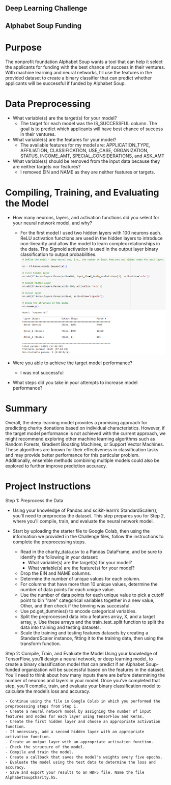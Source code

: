 ## Deep Learning Challenge

## Alphabet Soup Funding

# Purpose
The nonprofit foundation Alphabet Soup wants a tool that can help it select the applicants for funding with the best chance of success in their ventures. With machine learning and neural networks, I’ll use the features in the provided dataset to create a binary classifier that can predict whether applicants will be successful if funded by Alphabet Soup.

# Data Preprocessing
 - What variable(s) are the target(s) for your model?
    - The target for each model was the IS_SUCCESSFUL column. The goal is to predict which applicants will have best chance of success in their ventures.
 - What variable(s) are the features for your model?
    - The available features for my model are: APPLICATION_TYPE, AFFILIATION, CLASSIFICATION, USE_CASE, ORGANIZATION, STATUS, INCOME_AMT, SPECIAL_CONSIDERATIONS, and ASK_AMT
 - What variable(s) should be removed from the input data because they are neither targets nor features?
    - I removed EIN and NAME as they are neither features or targets.

# Compiling, Training, and Evaluating the Model
 - How many neurons, layers, and activation functions did you select for your neural network model, and why?
    - For the first model I used two hidden layers with 100 neurons each. ReLU activation functions are used in the hidden layers to introduce non-linearity and allow the model to learn complex relationships in the data. The Sigmoid activation is used in the output layer binary classification to output probabilities.
    ![alt text](model.png)

 - Were you able to achieve the target model performance?
    - I was not successful
 - What steps did you take in your attempts to increase model performance?



# Summary
Overall, the deep learning model provides a promising approach for predicting charity donations based on individual characteristics. However, if the target model performance is not achieved with the current approach, we might recommend exploring other machine learning algorithms such as Random Forests, Gradient Boosting Machines, or Support Vector Machines. These algorithms are known for their effectiveness in classification tasks and may provide better performance for this particular problem. Additionally, ensemble methods combining multiple models could also be explored to further improve prediction accuracy.

# Project Instructions
Step 1: Preprocess the Data
- Using your knowledge of Pandas and scikit-learn’s StandardScaler(), you’ll need to preprocess the dataset. This step prepares you for Step 2, where you'll compile, train, and evaluate the neural network model.

- Start by uploading the starter file to Google Colab, then using the information we provided in the Challenge files, follow the instructions to complete the preprocessing steps.
    - Read in the charity_data.csv to a Pandas DataFrame, and be sure to identify the following in your dataset:
        - What variable(s) are the target(s) for your model?
        - What variable(s) are the feature(s) for your model?
    - Drop the EIN and NAME columns.
    - Determine the number of unique values for each column.
    - For columns that have more than 10 unique values, determine the number of data points for each unique value.
    - Use the number of data points for each unique value to pick a cutoff point to bin "rare" categorical variables together in a new value, Other, and then check if the binning was successful.
    - Use pd.get_dummies() to encode categorical variables.
    - Split the preprocessed data into a features array, X, and a target array, y. Use these arrays and the train_test_split function to split the data into training and testing datasets.
    - Scale the training and testing features datasets by creating a StandardScaler instance, fitting it to the training data, then using the transform function.

Step 2: Compile, Train, and Evaluate the Model
Using your knowledge of TensorFlow, you’ll design a neural network, or deep learning model, to create a binary classification model that can predict if an Alphabet Soup-funded organization will be successful based on the features in the dataset. You’ll need to think about how many inputs there are before determining the number of neurons and layers in your model. Once you’ve completed that step, you’ll compile, train, and evaluate your binary classification model to calculate the model’s loss and accuracy.

    - Continue using the file in Google Colab in which you performed the preprocessing steps from Step 1.
    - Create a neural network model by assigning the number of input features and nodes for each layer using TensorFlow and Keras.
    - Create the first hidden layer and choose an appropriate activation function.
    - If necessary, add a second hidden layer with an appropriate activation function.
    - Create an output layer with an appropriate activation function.
    - Check the structure of the model.
    - Compile and train the model.
    - Create a callback that saves the model's weights every five epochs.
    - Evaluate the model using the test data to determine the loss and accuracy.
    - Save and export your results to an HDF5 file. Name the file AlphabetSoupCharity.h5.
